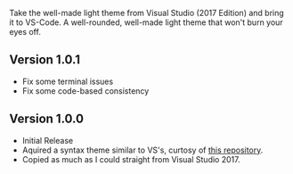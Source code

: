 Take the well-made light theme from Visual Studio (2017 Edition) and bring it to VS-Code. A well-rounded, well-made light theme that won't burn your eyes off.

## Version 1.0.1
* Fix some terminal issues
* Fix some code-based consistency

## Version 1.0.0
* Initial Release
* Aquired a syntax theme similar to VS's, curtosy of [this repository](https://github.com/mihaifm/Visual-Studio.tmTheme).
* Copied as much as I could straight from Visual Studio 2017.